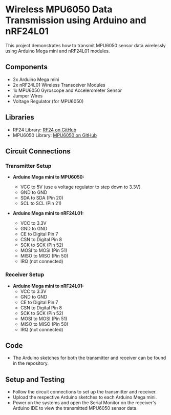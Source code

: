

# Wireless MPU6050 Data Transmission using Arduino and nRF24L01

This project demonstrates how to transmit MPU6050 sensor data wirelessly using Arduino Mega mini and nRF24L01 modules.

## Components
- 2x Arduino Mega mini
- 2x nRF24L01 Wireless Transceiver Modules
- 1x MPU6050 Gyroscope and Accelerometer Sensor
- Jumper Wires
- Voltage Regulator (for MPU6050)

## Libraries
- RF24 Library: [RF24 on GitHub](https://github.com/nRF24/RF24)
- MPU6050 Library: [MPU6050 on GitHub](https://github.com/ElectronicCats/mpu6050)

## Circuit Connections

### Transmitter Setup
- **Arduino Mega mini to MPU6050:**
  - VCC to 5V (use a voltage regulator to step down to 3.3V)
  - GND to GND
  - SDA to SDA (Pin 20)
  - SCL to SCL (Pin 21)

- **Arduino Mega mini to nRF24L01:**
  - VCC to 3.3V
  - GND to GND
  - CE to Digital Pin 7
  - CSN to Digital Pin 8
  - SCK to SCK (Pin 52)
  - MOSI to MOSI (Pin 51)
  - MISO to MISO (Pin 50)
  - IRQ (not connected)

### Receiver Setup
- **Arduino Mega mini to nRF24L01:**
  - VCC to 3.3V
  - GND to GND
  - CE to Digital Pin 7
  - CSN to Digital Pin 8
  - SCK to SCK (Pin 52)
  - MOSI to MOSI (Pin 51)
  - MISO to MISO (Pin 50)
  - IRQ (not connected)

## Code
- The Arduino sketches for both the transmitter and receiver can be found in the repository.

## Setup and Testing
- Follow the circuit connections to set up the transmitter and receiver.
- Upload the respective Arduino sketches to each Arduino Mega mini.
- Power on the systems and open the Serial Monitor on the receiver's Arduino IDE to view the transmitted MPU6050 sensor data.
